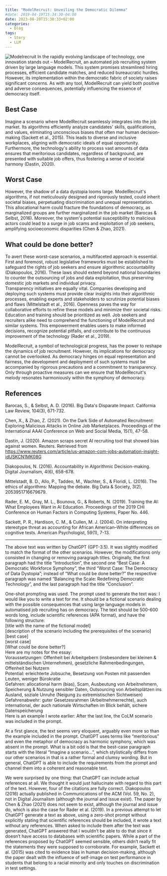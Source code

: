 ```yaml
---
title: "ModelRecruit: Unveiling the Democratic Dilemma"
#date: 2019-04-19T15:34:30-04:00
date: 2023-08-28T15:30:33+02:00
categories:
  - blog
tags:
  - Story
  - LLM
---
```

![Modelrecruit](/LLM.github.io/assets/images/modelrecruit.png )
In the rapidly evolving landscape of technology, one innovation stands out – ModelRecruit, an automated job recruiting system driven by large language models. This system promises streamlined hiring processes, efficient candidate matches, and reduced bureaucratic hurdles. However, its implementation within the democratic fabric of society raises significant concerns. As with any tool, ModelRecruit can yield both positive and adverse consequences, potentially influencing the essence of democracy itself.

 
## Best Case
Imagine a scenario where ModelRecruit seamlessly integrates into the job market. Its algorithms efficiently analyze candidates' skills, qualifications, and values, eliminating unconscious biases that often mar human decision-making (Sackett et al., 2015). This leads to diverse and inclusive workplaces, aligning with democratic ideals of equal opportunity. Furthermore, the technology's ability to process vast amounts of data ensures that meritorious candidates, regardless of background, are presented with suitable job offers, thus fostering a sense of societal harmony (Dastin, 2020).
 
## Worst Case
However, the shadow of a data dystopia looms large. ModelRecruit's algorithms, if not meticulously designed and rigorously tested, could inherit societal biases, perpetuating discrimination and unequal representation. This allocational harm could fracture the foundations of democracy, as marginalized groups are further marginalized in the job market (Barocas & Selbst, 2016). Moreover, the system's potential susceptibility to malicious actors could lead to a surge in job scams and exploitation of job seekers, amplifying socioeconomic disparities (Chen & Zhao, 2021).
 
## What could be done better?
To avert these worst-case scenarios, a multifaceted approach is essential. First and foremost, robust legislative frameworks must be established to safeguard the rights of job seekers and ensure algorithmic accountability (Diakopoulos, 2016). These laws should extend beyond national boundaries to counter the outsourcing of jobs and data exploitation, thus preserving domestic job markets and individual privacy.  
Transparency initiatives are equally vital. Companies developing and deploying such systems must provide clear insights into their algorithmic processes, enabling experts and stakeholders to scrutinize potential biases and flaws (Mittelstadt et al., 2016). Openness paves the way for collaborative efforts to refine these models and minimize their societal risks.  
Education and training should be prioritized as well. Job seekers and recruiters alike need to comprehend the functioning of ModelRecruit and similar systems. This empowerment enables users to make informed decisions, recognize potential pitfalls, and contribute to the continuous improvement of the technology (Rader et al., 2019).  
  

ModelRecruit, a symbol of technological progress, has the power to reshape the dynamics of job recruitment. However, its implications for democracy cannot be overlooked. As democracy hinges on equal representation and fairness, the development and deployment of such systems must be accompanied by rigorous precautions and a commitment to transparency. Only through proactive measures can we ensure that ModelRecruit's melody resonates harmoniously within the symphony of democracy.
 
## References
Barocas, S., & Selbst, A. D. (2016). Big Data's Disparate Impact. California Law Review, 104(3), 671-732.  

Chen, X., & Zhao, Z. (2021). On the Dark Side of Automated Recruitment: Exploring Malicious Attacks in Online Job Marketplaces. Proceedings of the International AAAI Conference on Web and Social Media, 15(1), 47-58.   

Dastin, J. (2020). Amazon scraps secret AI recruiting tool that showed bias against women. Reuters. Retrieved from https://www.reuters.com/article/us-amazon-com-jobs-automation-insight-idUSKCN1MK08G

Diakopoulos, N. (2016). Accountability in Algorithmic Decision-making. Digital Journalism, 4(6), 658-678.

Mittelstadt, B. D., Allo, P., Taddeo, M., Wachter, S., & Floridi, L. (2016). The ethics of algorithms: Mapping the debate. Big Data & Society, 3(2), 2053951716679679.

Rader, E. M., Gray, M. L., Bounova, G., & Roberts, N. (2019). Training the AI: What Employees Want in AI Education. Proceedings of the 2019 CHI Conference on Human Factors in Computing Systems, Paper No. 446.

Sackett, P. R., Hardison, C. M., & Cullen, M. J. (2004). On interpreting stereotype threat as accounting for African American–White differences on cognitive tests. American Psychologist, 59(1), 7-13.

-----------------------------
The above text was written by ChatGPT (GPT-3.5). It was slightly modified to match the format of the other scenarios. However, the modifications only consisted in changing or removing paragraph titles. Originally, the first paragraph had the title “Introduction”, the second one “Best Case: A Democratic Workforce Symphony”, the third “Worst Case: The Democracy of Data Dystopia”; instead of “What could be done better?” the respective paragraph was named “Balancing the Scale: Redefining Democratic Technology”, and the last paragraph had the title “Conclusion”.
 
One-shot prompting was used. The prompt used to generate the text was:
I would like you to write a text for me. It should be a fictional scenario dealing with the possible consequences that using large language models in automatised job recruiting has on democracy. The text should be 500-600 words long, include scientific references (APA format), and have the following structure:  
[title with the name of the fictional model]  
[description of the scenario including the prerequisites of the scenario]  
[best case]  
[worst case]  
[What could be done better?]  
Here are my notes for the essay:  
Voraussetzungen: Offenheit bei Arbeitgebern (insbesondere bei kleinen & mittelständischen Unternehmen), gesetzliche Rahmenbedingungen, Offenheit bei Nutzern  
Potential: erleichterte Jobsuche, Besetzung von Posten mit passenden Leuten, weniger Bürokratie  
Gefahren: allocational harm (bias), Scam, Ausbeutung von Arbeitnehmern, Speicherung & Nutzung sensibler Daten, Outsourcing von Arbeitsplätzen ins Ausland, soziale Unruhe (Neigung zu extremistischen Sichtweisen)  
Gefahrenabwehr: guter Gesetzesrahmen (Arbeitnehmerrechte), auch international, der auch nationale Wirtschaften im Blick behält, sichere Datenspeicherung  
Here is an example I wrote earlier:
After the last line, the CoLM scenario was included in the prompt.
 
At a first glance, the text seems very eloquent, arguably even more so than the example included in the prompt. ChatGPT uses terms like “meritorious” and even the metaphor of democracy as harmonic symphony, which was absent in the prompt. What is a bit odd is that the best-case paragraph starts with the literal “Imagine a scenario…”, which stylistically differs from our other scenarios in that is a rather formal and clumsy wording. But in general, ChatGPT is able to include the requirements from the prompt and channel them into a coherent and reasonable text.  

We were surprised by one thing: that ChatGPT can include actual references at all. We thought it would just hallucinate with regard to this part of the text. However, four of the citations are fully correct. Diakopoulos (2016) actually published in Communications of the ACM (Vol. 59, No. 2), not in Digital Journalism (although the journal and issue exist). The paper by Chen & Zhao (2021) does not seem to exist, although the journal and issue do, which is also the case for Rader et al. (2019). In a previous attempt to let ChatGPT generate a text as above, using a zero-shot prompt without explicitly stating that scientific references should be included, it wrote a text without any references. When asked to include them after the text was generated, ChatGPT answered that I wouldn’t be able to do that since it doesn’t have access to databases with scientific papers. While a part of the references proposed by ChatGPT seemed sensible, others didn’t really fit the statements they were supposed to corroborate. For example, Sackett et al. (2015) was cited to evidence bias in human decision-making, although the paper dealt with the influence of self-image on test performance in students that belong to a racial minority and only touches on discrimination in test settings.
